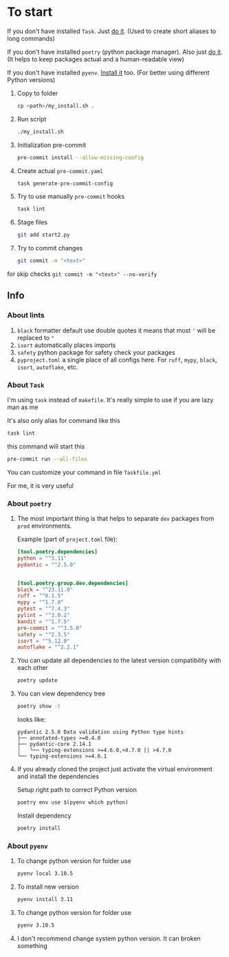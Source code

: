 # To start

If you don't have installed `Task`. Just [do it](https://taskfile.dev/ru-RU/installation/). (Used to create short aliases to long commands)

If you don't have installed `poetry` (python package manager). Also just [do it](https://python-poetry.org/docs/#installation). (It helps to keep packages actual and a human-readable view)

If you don't have installed `pyenv`. [Install it](https://github.com/pyenv/pyenv#installation) too. (For better using different Python versions)

1. Copy to folder

    ```sh
    cp <path>/my_install.sh .
    ```

2. Run script

    ```sh
    ./my_install.sh
    ```

3. Initialization pre-commit

    ```sh
    pre-commit install --allow-missing-config
    ```

4. Create actual `pre-commit.yaml`

    ```sh
    task generate-pre-commit-config
    ```

5. Try to use manually `pre-commit` hooks

    ```sh
    task lint
    ```

6. Stage files

    ```sh
    git add start2.py
    ```

7. Try to commit changes

    ```sh
    git commit -m "<text>"
    ```

for skip checks `git commit -m "<text>" --no-verify`

## Info

### About lints

1. `black` formatter default use double quotes it means that most `'` will be replaced to `"`
2. `isort` automatically places imports
3. `safety` python package for safety check your packages
4. `pyproject.toml` a single place of all configs here. For `ruff`, `mypy`, `black`, `isort`, `autoflake`, etc.

### About `Task`

I'm using `task` instead of `makefile`. It's really simple to use if you are lazy man as me

It's also only alias for command like this

```sh
task lint
```

this command will start this

```sh
pre-commit run --all-files
```

You can customize your command in file `Taskfile.yml`

For me, it is very useful

### About `poetry`

1. The most important thing is that helps to separate `dev` packages from `prod` environments.

    Example (part of `project.toml` file):

    ```toml
    [tool.poetry.dependencies]
    python = "^3.11"
    pydantic = "^2.5.0"


    [tool.poetry.group.dev.dependencies]
    black = "^23.11.0"
    ruff = "^0.1.5"
    mypy = "^1.7.0"
    pytest = "^7.4.3"
    pylint = "^3.0.2"
    bandit = "^1.7.5"
    pre-commit = "^3.5.0"
    safety = "^2.3.5"
    isort = "^5.12.0"
    autoflake = "^2.2.1"
    ```

2. You can update all dependencies to the latest version  compatibility with each other

    ```sh
    poetry update
    ```

3. You can view dependency tree

    ```sh
    poetry show -t
    ```

    looks like:

    ```no-highlight
    pydantic 2.5.0 Data validation using Python type hints
    ├── annotated-types >=0.4.0
    ├── pydantic-core 2.14.1
    │   └── typing-extensions >=4.6.0,<4.7.0 || >4.7.0
    └── typing-extensions >=4.6.1
    ```

4. If you already cloned the project just activate the virtual environment and install the dependencies

    Setup right path to correct Python version

    ```sh
    poetry env use $(pyenv which python)
    ```

    Install dependency

    ```sh
    poetry install
    ```

### About `pyenv`

1. To change python version for folder use

    ```sh
    pyenv local 3.10.5
    ```

2. To install new version

    ```sh
    pyenv install 3.11
    ```

3. To change python version for folder use

    ```sh
    pyenv 3.10.5
    ```

4. I don't recommend change system python version. It can broken something
